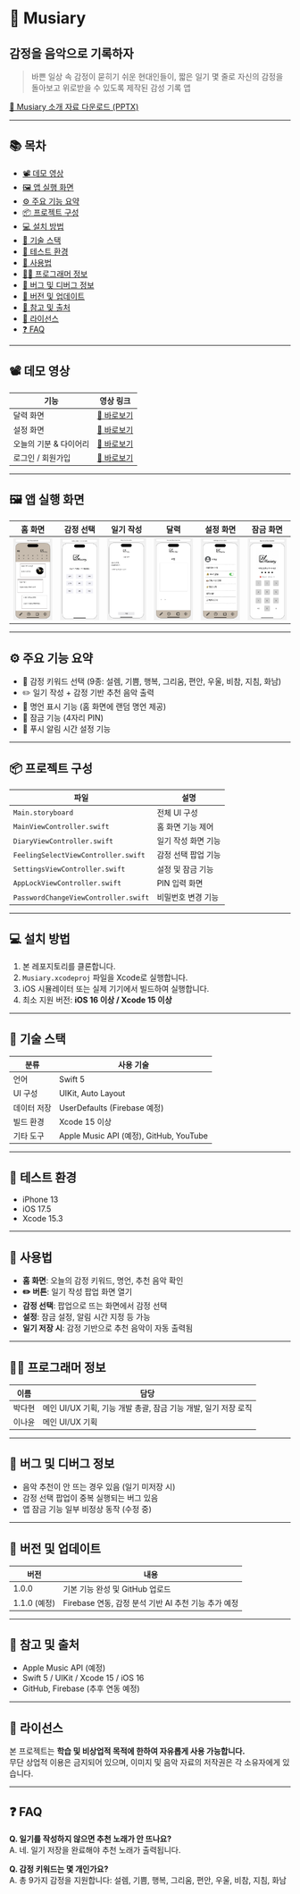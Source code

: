 # 🎵 Musiary
## 감정을 음악으로 기록하자

> 바쁜 일상 속 감정이 묻히기 쉬운 현대인들이, 짧은 일기 몇 줄로 자신의 감정을 돌아보고 위로받을 수 있도록 제작된 감성 기록 앱

[📎 Musiary 소개 자료 다운로드 (PPTX)](./Musiary_Presentation.pptx)

---

## 📚 목차

- [📽️ 데모 영상](#-데모-영상)  
- [🖼️ 앱 실행 화면](#-앱-실행-화면)  
- [⚙️ 주요 기능 요약](#-주요-기능-요약)  
- [📦 프로젝트 구성](#-프로젝트-구성)  
- [💻 설치 방법](#-설치-방법)  
- [🧰 기술 스택](#-기술-스택)  
- [📱 테스트 환경](#-테스트-환경)  
- [📝 사용법](#-사용법)  
- [👩‍💻 프로그래머 정보](#-프로그래머-정보)  
- [🐞 버그 및 디버그 정보](#-버그-및-디버그-정보)  
- [🚀 버전 및 업데이트](#-버전-및-업데이트)  
- [🔗 참고 및 출처](#-참고-및-출처)  
- [📜 라이선스](#-라이선스)  
- [❓ FAQ](#-faq)

---

## 📽️ 데모 영상

| 기능 | 영상 링크 |
|------|-----------|
| 달력 화면 | [🔗 바로보기](https://youtube.com/shorts/Gy8pKY1qYOQ?feature=share) |
| 설정 화면 | [🔗 바로보기](https://youtube.com/shorts/p5d6pR_KJF8?feature=share) |
| 오늘의 기분 & 다이어리 | [🔗 바로보기](https://youtube.com/shorts/p5d6pR_KJF8?feature=share) |
| 로그인 / 회원가입 | [🔗 바로보기](https://youtube.com/shorts/wQ1W1s4ducM?feature=share) |

---

## 🖼️ 앱 실행 화면

| 홈 화면 | 감정 선택 | 일기 작성 | 달력 | 설정 화면 | 잠금 화면 |
|---------|-----------|------------|------------|------------|------------|
| ![홈](images/main.png) | ![감정선택](images/feeling.png) | ![일기작성](images/diary.png) | ![달력](images/calendar.png) | ![설정 화면](images/settings.png) | ![잠금 화면](images/appunlock.png) |

---

## ⚙️ 주요 기능 요약

- 🧠 감정 키워드 선택 (9종: 설렘, 기쁨, 행복, 그리움, 편안, 우울, 비참, 지침, 화남)  
- ✏️ 일기 작성 + 감정 기반 추천 음악 출력  
- 💬 명언 표시 기능 (홈 화면에 랜덤 명언 제공)  
- 🔐 잠금 기능 (4자리 PIN)  
- 🔔 푸시 알림 시간 설정 기능  

---

## 📦 프로젝트 구성

| 파일 | 설명 |
|------|------|
| `Main.storyboard` | 전체 UI 구성 |
| `MainViewController.swift` | 홈 화면 기능 제어 |
| `DiaryViewController.swift` | 일기 작성 화면 기능 |
| `FeelingSelectViewController.swift` | 감정 선택 팝업 기능 |
| `SettingsViewController.swift` | 설정 및 잠금 기능 |
| `AppLockViewController.swift` | PIN 입력 화면 |
| `PasswordChangeViewController.swift` | 비밀번호 변경 기능 |

---

## 💻 설치 방법

1. 본 레포지토리를 클론합니다.
2. `Musiary.xcodeproj` 파일을 Xcode로 실행합니다.
3. iOS 시뮬레이터 또는 실제 기기에서 빌드하여 실행합니다.
4. 최소 지원 버전: **iOS 16 이상 / Xcode 15 이상**

---

## 🧰 기술 스택

| 분류 | 사용 기술 |
|------|------------|
| 언어 | Swift 5 |
| UI 구성 | UIKit, Auto Layout |
| 데이터 저장 | UserDefaults (Firebase 예정) |
| 빌드 환경 | Xcode 15 이상 |
| 기타 도구 | Apple Music API (예정), GitHub, YouTube |

---

## 📱 테스트 환경

- iPhone 13  
- iOS 17.5  
- Xcode 15.3  

---

## 📝 사용법

- **홈 화면**: 오늘의 감정 키워드, 명언, 추천 음악 확인  
- **✏️ 버튼**: 일기 작성 팝업 화면 열기  
- **감정 선택**: 팝업으로 뜨는 화면에서 감정 선택  
- **설정**: 잠금 설정, 알림 시간 지정 등 가능  
- **일기 저장 시**: 감정 기반으로 추천 음악이 자동 출력됨  

---

## 👩‍💻 프로그래머 정보

| 이름 | 담당 |
|------|------|
| 박다현 | 메인 UI/UX 기획, 기능 개발 총괄, 잠금 기능 개발, 일기 저장 로직 |
| 이나윤 | 메인 UI/UX 기획 |

---

## 🐞 버그 및 디버그 정보

- 음악 추천이 안 뜨는 경우 있음 (일기 미저장 시)  
- 감정 선택 팝업이 중복 실행되는 버그 있음  
- 앱 잠금 기능 일부 비정상 동작 (수정 중)  

---

## 🚀 버전 및 업데이트

| 버전 | 내용 |
|------|------|
| 1.0.0 | 기본 기능 완성 및 GitHub 업로드 |
| 1.1.0 (예정) | Firebase 연동, 감정 분석 기반 AI 추천 기능 추가 예정 |

---

## 🔗 참고 및 출처

- Apple Music API (예정)
- Swift 5 / UIKit / Xcode 15 / iOS 16
- GitHub, Firebase (추후 연동 예정)

---

## 📜 라이선스

본 프로젝트는 **학습 및 비상업적 목적에 한하여 자유롭게 사용 가능합니다.**  
무단 상업적 이용은 금지되어 있으며, 이미지 및 음악 자료의 저작권은 각 소유자에게 있습니다.

---

## ❓ FAQ

**Q. 일기를 작성하지 않으면 추천 노래가 안 뜨나요?**  
A. 네. 일기 저장을 완료해야 추천 노래가 출력됩니다.

**Q. 감정 키워드는 몇 개인가요?**  
A. 총 9가지 감정을 지원합니다: 설렘, 기쁨, 행복, 그리움, 편안, 우울, 비참, 지침, 화남
